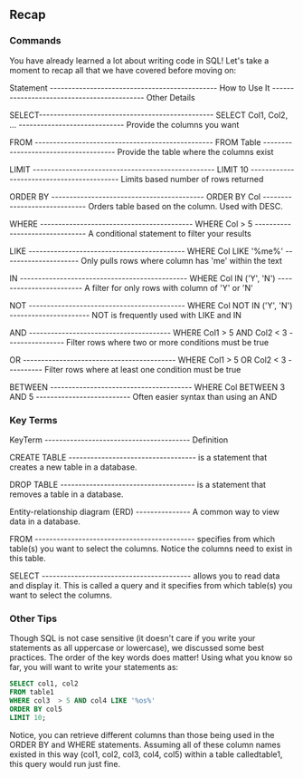 ## Recap

### Commands

You have already learned a lot about writing code in SQL! Let's take a moment to recap all that we have covered before moving on:

Statement ---------------------------------------------- How to Use It ------------------------------------------- Other Details

SELECT------------------------------------------------	SELECT Col1, Col2, ... -----------------------------	Provide the columns you want

FROM -------------------------------------------------	FROM Table -------------------------------------	Provide the table where the columns exist

LIMIT --------------------------------------------------	LIMIT 10 ------------------------------------------	Limits based number of rows returned

ORDER BY ------------------------------------------	ORDER BY Col -----------------------------	Orders table based on the column. Used with DESC.
  
WHERE ------------------------------------------	WHERE Col > 5 -------------------------------	A conditional statement to filter your results

LIKE -------------------------------------------	WHERE Col LIKE '%me%' ---------------------	Only pulls rows where column has 'me' within the text

IN ----------------------------------------------	WHERE Col IN ('Y', 'N') ------------------------	A filter for only rows with column of 'Y' or 'N'
  
NOT -------------------------------------------	WHERE Col NOT IN ('Y', 'N') ----------------------	NOT is frequently used with LIKE and IN

AND ---------------------------------------	WHERE Col1 > 5 AND Col2 < 3 ----------------	Filter rows where two or more conditions must be true
  
OR ------------------------------------------	WHERE Col1 > 5 OR Col2 < 3 ----------	Filter rows where at least one condition must be true
  
BETWEEN ---------------------------------------	WHERE Col BETWEEN 3 AND 5 --------------------------	Often easier syntax than using an AND

### Key Terms

KeyTerm	---------------------------------------- Definition

CREATE TABLE ----------------------------------- is a statement that creates a new table in a database.
  
DROP TABLE -------------------------------------	is a statement that removes a table in a database.
  
Entity-relationship diagram (ERD) --------------- A common way to view data in a database.
  
FROM --------------------------------------------	specifies from which table(s) you want to select the columns. Notice the columns need to exist in this table.
  
SELECT -----------------------------------------	allows you to read data and display it. This is called a query and it specifies from which table(s) you want to select the columns.
  
### Other Tips
  
Though SQL is not case sensitive (it doesn't care if you write your statements as all uppercase or lowercase), we discussed some best practices. The order of the key words does matter! Using what you know so far, you will want to write your statements as:

```sql
SELECT col1, col2
FROM table1
WHERE col3  > 5 AND col4 LIKE '%os%'
ORDER BY col5
LIMIT 10;
```                                  
                                 
Notice, you can retrieve different columns than those being used in the ORDER BY and WHERE statements. Assuming all of these column names existed in this way (col1, col2, col3, col4, col5) within a table calledtable1, this query would run just fine.
